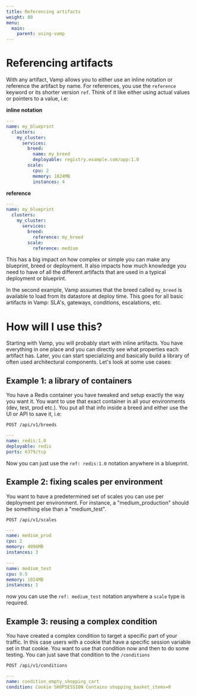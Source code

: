 ```yaml
---
title: Referencing artifacts
weight: 80
menu:
  main:
    parent: using-vamp
---
```


# Referencing artifacts

With any artifact, Vamp allows you to either use an inline notation or reference the artifact by name. For references, you use the `reference` keyword or its shorter version `ref`. Think of it like either using actual values or pointers to a value, i.e:

**inline notation**

```yaml
---
name: my_blueprint
  clusters:
    my_cluster:
      services:
        breed:
          name: my_breed
          deployable: registry.example.com/app:1.0
        scale:
          cpu: 2
          memory: 1024MB
          instances: 4
```
**reference**

```yaml
---
name: my_blueprint
  clusters:
    my_cluster:
      services:
        breed:
          reference: my_breed
        scale:
          reference: medium  
```

This has a big impact on how complex or simple you can make any blueprint, breed or deployment. It also impacts how much knowledge you need to have of all the different artifacts that are used in a typical deployment or blueprint.

In the second example, Vamp assumes that the breed called `my_breed` is available to load from its datastore at deploy time. This goes for all basic artifacts in Vamp: SLA's, gateways, conditions, escalations, etc.

# How will I use this?

Starting with Vamp, you will probably start with inline artifacts. You have everything in one place and you can directly see what properties each artifact has. Later, you can start specializing and basically build a library of often used architectural components. Let's look at some use cases:

## Example 1: a library of containers

You have a Redis container you have tweaked and setup exactly the way you want it. You want to use that exact container in all your environments (dev, test, prod etc.). You put all that info inside a breed and either use the UI or API to save it, i.e:

`POST /api/v1/breeds`

```yaml
---
name: redis:1.0
deployable: redis
ports: 6379/tcp
```

Now you can just use the `ref: redis:1.0` notation anywhere in a blueprint.

## Example 2: fixing scales per environment

You want to have a predetermined set of scales you can use per deployment per environment. For instance, a "medium_production" should be something else than a "medium_test".

`POST /api/v1/scales`

```yaml
---
name: medium_prod
cpu: 2
memory: 4096MB
instances: 3
```

```yaml
---
name: medium_test
cpu: 0.5
memory: 1024MB
instances: 1
```

now you can use the `ref: medium_test` notation anywhere a `scale` type is required.

## Example 3: reusing a complex condition

You have created a complex condition to target a specific part of your traffic. In this case users with a cookie that have a specific session variable set in that cookie. You want to use that condition now and then to do some testing. You can just save that condition to the `/conditions`

```POST /api/v1/conditions```

```yaml
---
name: condition_empty_shopping_cart
condition: Cookie SHOPSESSION Contains shopping_basket_items=0 
```

